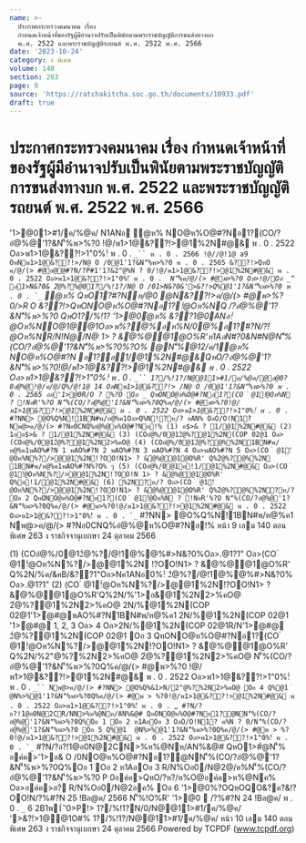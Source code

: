 ```yaml
---
name: >-
  ประกาศกระทรวงคมนาคม เรื่อง
  กำหนดเจ้าหน้าที่ของรัฐผู้มีอำนาจปรับเป็นพินัยตามพระราชบัญญัติการขนส่งทางบก
  พ.ศ. 2522 และพระราชบัญญัติรถยนต์ พ.ศ. 2522 พ.ศ. 2566
date: '2023-10-24'
category: ง พิเศษ
volume: 140
section: 263
page: 9
source: 'https://ratchakitcha.soc.go.th/documents/10933.pdf'
draft: true
---
```


# ประกาศกระทรวงคมนาคม เรื่อง กำหนดเจ้าหน้าที่ของรัฐผู้มีอำนาจปรับเป็นพินัยตามพระราชบัญญัติการขนส่งทางบก พ.ศ. 2522 และพระราชบัญญัติรถยนต์ พ.ศ. 2522 พ.ศ. 2566

'1>@01>#1/ค/%@ค/ N1ANอ ํ@ห% NO@ห%O@#?Nอ1?(CO/?อํ@%@'1?&N'็%พ>%?0 !@/พ1>1@&??!>@1%2N#@& พ . 0 . 2522 Oล>พ1>1@&??!>1"0%!์ พ . 0 . `_`` พ . 0 . 2566 !@//@!1@ a9 OหNพ1>1@&??!>/N@ O /0@1'1?&N'็%พ>%?0 พ . 0 . 2565 &??!>QหO ค/@/(> #@อ@@#?N/?P#1'1?&2"@%N ? 0/!@/พ1>1@&??!>@1%2N#@& พ . 0 . 2522 Oล>พ1>1@&??!>1"0%!์ พ . 0 . `_`` N'็%ค/@/(> #@พ>%?0 Oล>!@/Oอ _^ อ1>N&?0& 2ํ@%?%@01?/%!1?/N@ O /01>N&?0&'>&?!>Q%@1'1?&N'็%พ>%?0 พ . 0 . `_`` ํ@ห% QหO1?#?Nห/@0 @N&??!>ค/@/(> #@พ>%?0/>R O &??!>QหONO@ห%O@#?Nอ1?!ํ@Oห%NQ /?อํ@%@'1?&N'็%พ>%?0 QหO1?/%!1? '1>@0ํ@ห% &??1@0ANอ!ํ@Oห%NO@1@@1Oล>พ%?@%อห%N/0@%อ1?#?N/?!ํ@Oห%NR/N!Nํ@/N@ 1> ? &ํ@%@@1@O%R'ห1AอN#?0&N#N@N'็%(CO/?อํ@%@'1?&N'็%พ>%?0%?O% @N'็%@12/ค/1ํ@ห% NO@ห%O@#?N อ1?อ1/@1%2N#@&QหO/?อํ@%@'1?&N'็%พ>%?0!@/พ1>1@&??!>@1%2N#@& พ . 0 . 2522 Oล>พ1>1@&??!>1"0%!์ พ . 0 . `_`` 1?/%!1?/N@@11>#1/ค/%@ค/@อ@0?0อํ@%@!@/ค/@/Q%/@!1@ 14 OหNพ1>1@&??!> /N@ O /0@1'1?&N'็%พ>%?0 พ . 0 . 2565 ออ'1>@0R/O ? %?O Oอ _ QหONO@ห%O@#?Nอ1?(CO ํ @1!ํ@Oห%N ? !NอR'%?O N'็%(CO/?อํ@%@'1?&N'็%พ>%?0Q%ค/@/(> #@พ>%?0!@/พ1>1@&??!>@1%2N#@& พ . 0 . 2522 Oล>พ1>1@&??!>1"0%!์ พ . 0 . `_`` #?NN> @O%Q%N!1BN#พ/ห@%ค1Oล>Q%N!?ห/? อAN% OลO/O!N1? Nพ@>ค/@/(> #?Nอ0CNQ%อํ@%@ห%O@#?Nอ!% (1) อ$>& ? 1/@1%2N#@& (2) 1ออ$>& ? 1/@1%2N#@& (3) (COอํ@%/0@12ํ@%?@1%2N(COP 02@1 Oล>(COอํ@%/0@12ํ@%?@1%2N2>%คO@ (4) (COอํ@%/0@12ํ@%?@%%2N1BN#พ/ห@%ค1พAO%#?N 1 พAO%#?N 2 พAO%#?N 3 พAO%#?N 4 Oล>พAO%#?N 5 Oล>(CO ํ @1!ํ@Oห%N%?/>@@1%2N!?OO!N1> ? &ํ@%@@1@O%R' Q%2ํ@%?@%%2N 1BN#พ/ห@%ค1พAO%#?N%?O% ๆ (5) (COอํ@%/0@1อ!1/@1%2N#@& Oล>(CO ํ @1!ํ@Oห%N%?/>@@1%2N!?OO!N 1> ? &ํ@%@@1@O%R' Q%อ!1/@1%2N#@& (6) %2N?ห/? Oล>(CO ํ @1!ํ@Oห%N%?/>@@1%2N!?OO!N1> ? &ํ@%@@1@O%R' Q%2ํ@%?@%%2N?ห/? Oอ 2 QหONO@ห%O@#?Nอ1?(CO ํ @1!ํ@Oห%N ? !NอR'%?O N'็%(CO/?อํ@%@'1?&N'็%พ>%?0Q%ค/@/(> #@พ>%?0!@/พ1>1@&??!>@1%2N#@& พ . 0 . 2522 Oล>พ1>1@&??!>1"0%!์ พ . 0 . `_`` #?NN> @O%Q%N!1BN#พ/ห@%ค1 Nพ@>ค/@/(> #?Nอ0CNQ%อํ@%@ห%O@#?Nอ!% หน้า 9 เลม 140 ตอนพิเศษ 263 ง ราชกิจจานุเบกษา 24 ตุลาคม 2566

(1) (COอํ@%/0@12ํ@%?/@!1@%@%#>N&?0%Oล>.@1?1" Oล>(CO ํ @1!ํ@Oห%N%?/>@@1%2N !?OO!N1> ? &ํ@%@@1@O%R' Q%2N/%ค/&คB/&??1"Oล>Nค1ANอ0%!์ 2ํ@%?/@!1@%@%#>N&?0% Oล>.@1?1" (2) (CO ํ @1!ํ@Oห%N%?/>@@1%2N!?OO!N1> ? &ํ@%@@1@O%R'Q%2N/%'1>อ&@1%2N2>%คO@ 2ํ@%?@1%2N2>%คO@ 2N/%@1%2N(COP 02@1'1>ํ@#@พAO%#?N1BN#พ/ห@%ค1 2N/%@1%2N(COP 02@1 '1>ํ@#@ 1, 2, 3 Oล> 4 Oล>2N/%@1%2N(COP 02@1R/N'1>ํ@#@ 2ํ@%?@1%2N(COP 02@1 Oอ 3 QหONO@ห%O@#?Nอ1?(CO ํ @1!ํ@Oห%N%?/>@@1%2N!?OO!N1> ? &ํ@%@@1@O%R' Q%2N/%2"@%?%2N2>%คO@ 2ํ@%?@1%2N2>%คO@ N'็%(CO/?อํ@%@'1?&N'็%พ>%?0Q%ค/@/(> #@พ>%?0 !@/พ1>1@&??!>@1%2N#@& พ . 0 . 2522 Oล>พ1>1@&??!>1"0%!์ พ . 0 . `_`` Nพ@>ค/@/(> #?NN> @O%Q%&1>N/2"@%?%2N2>%คO@ Oอ 4 Q%@1 ํ @N%>%@1'1?&N'็%พ>%?0Q%ค/@/(> #@พ > %?0!@/พ1>1@&??!>@1%2N#@& พ . 0 . 2522 Oล>พ1>1@&??!>1"0%!์ พ . 0 . `_`` #?N/?อ?!1@อ0N@2CR/NN>%ห%@Nห/AN%&@# QหONO@ห%O@#?Nอ1?@NN'็%(CO/?อํ@%@'1?&N'็%พ>%?0Q%Oอ 1 Oอ 2 ห1AอOอ 3 OลO/O!N1? ค%N ? 0/N'็%(CO/?อํ@%@'1?&N'็%พ>%?0 Oอ 5 Q%@1 ํ @N%>%@1'1?&N'็%พ>%?0Q%ค/@/(> #@พ > %?0!@/พ1>1@&??!>@1%2N#@& พ . 0 . 2522 Oล>พ1>1@&??!>1"0%!์ พ . 0 . `_`` #?N/?อ?!1@อ0N@2CN>%ห%@Nห/AN%&@# QหO1>#ํ@N'็% อค์ค>'1>อ& O /0NO@ห%O@#?Nอ1?@NN'็%(CO/?อํ@%@'1?&N'็%พ>%?0Q%Oอ 1 Oอ 2 ห1AอOอ 3 R/N%Oอ0/N@2@/ค%N'็%(CO/?อํ@%@'1?&N'็%พ>%?0 P 0อค์ค>QหO/?ห?/ห%O@อค์ค>ห%@Nค% Oล>อค์ค>อ? R/N%Oอ0/N@2อค% Oอ 6 '1>@0%?OQหOQO&?ค?&!?OO!N/?%#?N 25 !Bล@ค/ 2566 N'็%!O%R' '1>@0  /?%#?N 24 !Bล@ค/ พ . 0 . `_` 6 2B1พ1์ 'ิ0>P!> 1?/%!1?N/0/N@@11>#1/ค/%@ค/ '>&?!>1@@1O#% 1?/%!1?/N@@11>#1/ค/%@ค/ หน้า 10 เลม 140 ตอนพิเศษ 263 ง ราชกิจจานุเบกษา 24 ตุลาคม 2566 Powered by TCPDF (www.tcpdf.org)
